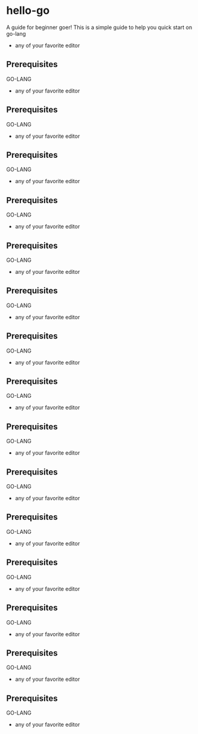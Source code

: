 # hello-go

A guide for beginner goer!
This is a simple guide to help you quick start on go-lang

* any of your favorite editor 
## Prerequisites
GO-LANG
* any of your favorite editor 
## Prerequisites
GO-LANG

* any of your favorite editor 
## Prerequisites
GO-LANG



* any of your favorite editor 
## Prerequisites
GO-LANG

* any of your favorite editor 

## Prerequisites
GO-LANG


* any of your favorite editor 
## Prerequisites
GO-LANG

* any of your favorite editor 

## Prerequisites
GO-LANG


* any of your favorite editor 
## Prerequisites
GO-LANG

* any of your favorite editor 

## Prerequisites
GO-LANG


* any of your favorite editor 
## Prerequisites
GO-LANG

* any of your favorite editor 

## Prerequisites
GO-LANG


* any of your favorite editor 
## Prerequisites
GO-LANG

* any of your favorite editor 

## Prerequisites
GO-LANG


* any of your favorite editor 
## Prerequisites
GO-LANG

* any of your favorite editor 

## Prerequisites
GO-LANG


* any of your favorite editor 





